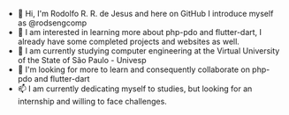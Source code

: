 - 👋 Hi, I'm Rodolfo R. R. de Jesus and here on GitHub I introduce myself as @rodsengcomp
- 👀 I am interested in learning more about php-pdo and flutter-dart, I already have some completed projects and websites as well.
- 🌱 I am currently studying computer engineering at the Virtual University of the State of São Paulo - Univesp
- 💞️ I'm looking for more to learn and consequently collaborate on php-pdo and flutter-dart
- 📫 I am currently dedicating myself to studies, but looking for an internship and willing to face challenges.

<!---
rodsengcomp/rodsengcomp is a ✨ special ✨ repository because its `README.md` (this file) appears on your GitHub profile.
You can click the Preview link to take a look at your changes.
--->
